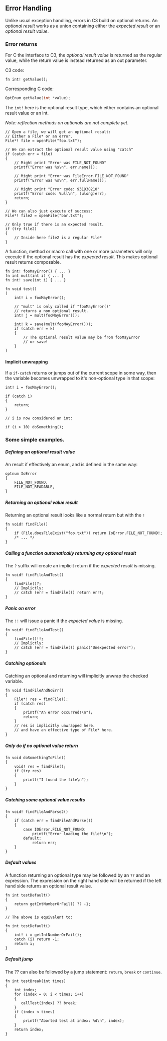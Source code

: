 ## Error Handling

Unlike usual exception handling, errors in C3 build on optional returns. 
An *optional result* works as a union containing either the *expected result* or an *optional result value*.


### Error returns

For C the interface to C3, the *optional result value* is returned as the regular value, while the return value 
is instead returned as an out parameter.

C3 code:
```
fn int! getValue();
```

Corresponding C code:
```c
OptEnum getValue(int *value);
```

The `int!` here is the optional result type, which either contains an optional result value or an int.

*Note: reflection methods on optionals are not complete yet.*
```
// Open a file, we will get an optional result:
// Either a File* or an error.
File*! file = openFile("foo.txt");

// We can extract the optional result value using "catch"
if (catch err = file)
{
    // Might print "Error was FILE_NOT_FOUND"
    printf("Error was %s\n", err.name()); 
    
    // Might print "Error was FileError.FILE_NOT_FOUND"
    printf("Error was %s\n", err.fullName()); 
    
    // Might print "Error code: 931938210"
    printf("Error code: %ull\n", (ulong)err); 
    return;
}

// We can also just execute of success:
File*! file2 = openFile("bar.txt");

// Only true if there is an expected result.
if (try file2)
{
    // Inside here file2 is a regular File*
}
```

A function, method or macro call with one or more parameters will only execute if the optional result has the *expected result*. 
This makes optional result returns composable. 

```
fn int! fooMayError() { ... }
fn int mult(int i) { ... }
fn int! save(int i) { ... }

fn void test()
(
    int! i = fooMayError();
    
    // "mult" is only called if "fooMayError()"
    // returns a non optional result.
    int! j = mult(fooMayError());
    
    int! k = save(mult(fooMAyError()));
    if (catch err = k)
    {
        // The optional result value may be from fooMayError
        // or save!
    }    
)
```

#### Implicit unwrapping

If a `if-catch` returns or jumps out of the current scope in some way, then the variable becomes
unwrapped to it's non-optional type in that scope:

```
int! i = fooMayError();
    
if (catch i)
{
    return;
}

// i is now considered an int:

if (i > 10) doSomething();
```

### Some simple examples.

##### Defining an optional result value

An result if effectively an enum, and is defined in the same way:

```
optnum IoError
{
    FILE_NOT_FOUND,
    FILE_NOT_READABLE,
}    
```


##### Returning an optional value result

Returning an optional result looks like a normal return but with the `!`

```
fn void! findFile()
{
    if (File.doesFileExist("foo.txt")) return IoError.FILE_NOT_FOUND!;
    /* ... */
}
```

##### Calling a function automatically returning any optional result

The `?` suffix will create an implicit return if the *expected result* is missing.

```
fn void! findFileAndTest()
{
    findFile()?;
    // Implictly:
    // catch (err = findFile()) return err!;
}
```

##### Panic on error

The `!!` will issue a panic if the *expected value* is missing.

```
fn void! findFileAndTest()
{
    findFile()!!;
    // Implictly:
    // catch (err = findFile()) panic("Unexpected error");
}
```

##### Catching optionals

Catching an optional and returning will implicitly unwrap the checked variable.

```
fn void findFileAndNoErr()
{
    File*! res = findFile();    
    if (catch res)
    {
        printf("An error occurred!\n");
        return;
    }
    // res is implicitly unwrapped here.
    // and have an effective type of File* here.
}
```

##### Only do if no optional value return

```
fn void doSomethingToFile()
{
    void! res = findFile();    
    if (try res)
    {
        printf("I found the file\n");
    }
}
```

##### Catching some optional value results

```
fn void! findFileAndParse2()
{
    if (catch err = findFileAndParse())
    {
        case IOError.FILE_NOT_FOUND:
            printf("Error loading the file!\n");
        default:
            return err;
    }
}
```


##### Default values

A function returning an optional type may be followed by an `??` and an expression. The expression on the right hand
side will be returned if the left hand side returns an optional result value.

```
fn int testDefault()
{
    return getIntNumberOrFail() ?? -1;
}

// The above is equivalent to:

fn int testDefault()
{
    int! i = getIntNumberOrFail();    
    catch (i) return -1;
    return i;
}

```

##### Default jump

The ?? can also be followed by a jump statement: `return`, `break` or `continue`.

```
fn int testBreak(int times)
{
    int index;
    for (index = 0; i < times; i++)
    {
       callTest(index) ?? break; 
    }
    if (index < times)
    {
        printf("Aborted test at index: %d\n", index);
    }
    return index;
}
```


